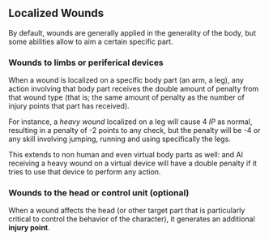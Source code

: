 ## Localized Wounds

By default, wounds are generally applied in the generality of the body,
but some abilities allow to aim a certain specific part.

### Wounds to limbs or periferical devices

When a wound is localized on a specific body part (an arm, a leg), 
any action involving that body part receives the double amount of
penalty from that wound type (that is; the same amount of penalty
as the number of injury points that part has received). 

For instance, a *heavy wound* localized on a leg will cause 4 *IP* as normal, 
resulting in a penalty of -2 points to any check, but the penalty will be
-4 or any skill involving jumping, running and using specifically the legs.

This extends to non human and even virtual body parts as well: and AI receiving
a heavy wound on a virtual device will have a double penalty if it tries to use
that device to perform any action.

### Wounds to the head or control unit (optional)

When a wound affects the head (or other target part that is particularly critical
to control the behavior of the character), it generates an additional **injury point**.
